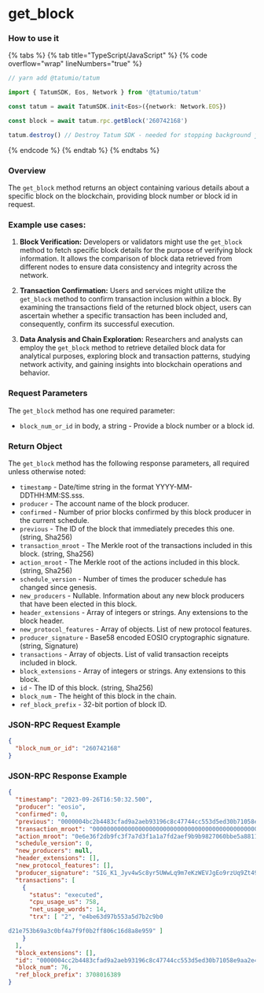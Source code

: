 # get_block

### How to use it

{% tabs %}
{% tab title="TypeScript/JavaScript" %}
{% code overflow="wrap" lineNumbers="true" %}
```typescript
// yarn add @tatumio/tatum

import { TatumSDK, Eos, Network } from '@tatumio/tatum'

const tatum = await TatumSDK.init<Eos>({network: Network.EOS})

const block = await tatum.rpc.getBlock('260742168')

tatum.destroy() // Destroy Tatum SDK - needed for stopping background jobs
```
{% endcode %}
{% endtab %}
{% endtabs %}

### Overview

The `get_block` method returns an object containing various details about a specific block on the blockchain, providing block number or block id in request.

### Example use cases:

1. **Block Verification:**
Developers or validators might use the `get_block` method to fetch specific block details for the purpose of verifying block information. It allows the comparison of block data retrieved from different nodes to ensure data consistency and integrity across the network.

2. **Transaction Confirmation:**
Users and services might utilize the `get_block` method to confirm transaction inclusion within a block. By examining the transactions field of the returned block object, users can ascertain whether a specific transaction has been included and, consequently, confirm its successful execution.

3. **Data Analysis and Chain Exploration:**
Researchers and analysts can employ the `get_block` method to retrieve detailed block data for analytical purposes, exploring block and transaction patterns, studying network activity, and gaining insights into blockchain operations and behavior.

### Request Parameters

The `get_block` method has one required parameter:

 * `block_num_or_id` in body, a string - Provide a block number or a block id.

### Return Object

The `get_block` method has the following response parameters, all required unless otherwise noted:

  * `timestamp` - Date/time string in the format YYYY-MM-DDTHH:MM:SS.sss.
  * `producer` - The account name of the block producer.
  * `confirmed` - Number of prior blocks confirmed by this block producer in the current schedule.
  * `previous` - The ID of the block that immediately precedes this one. (string, Sha256)
  * `transaction_mroot` - The Merkle root of the transactions included in this block. (string, Sha256)
  * `action_mroot` - The Merkle root of the actions included in this block. (string, Sha256)
  * `schedule_version` - Number of times the producer schedule has changed since genesis.
  * `new_producers` - Nullable. Information about any new block producers that have been elected in this block.
  * `header_extensions` - Array of integers or strings. Any extensions to the block header.
  * `new_protocol_features` - Array of objects. List of new protocol features.
  * `producer_signature` - Base58 encoded EOSIO cryptographic signature. (string, Signature)
  * `transactions` - Array of objects. List of valid transaction receipts included in block.
  * `block_extensions` - Array of integers or strings. Any extensions to this block.
  * `id` - The ID of this block. (string, Sha256)
  * `block_num` - The height of this block in the chain.
  * `ref_block_prefix` - 32-bit portion of block ID.

### JSON-RPC Request Example

```json
{
  "block_num_or_id": "260742168"
}
```

### JSON-RPC Response Example

```json
{
  "timestamp": "2023-09-26T16:50:32.500",
  "producer": "eosio",
  "confirmed": 0,
  "previous": "0000004bc2b4483cfad9a2aeb93196c8c47744cc553d5ed30b71058e9aa2e410",
  "transaction_mroot": "0000000000000000000000000000000000000000000000000000000000000000",
  "action_mroot": "0e6e36f2db9fc3f7a7d3f1a1a7fd2aef9b9b9827060bbe5a8811e0e86e7d7d3a",
  "schedule_version": 0,
  "new_producers": null,
  "header_extensions": [],
  "new_protocol_features": [],
  "producer_signature": "SIG_K1_Jyv4wSc8yr5UWwLq9m7eKzWEVJgEo9rzUq9Zt49gCQjzjxrtBQyd1ZQsZt5Ge9wXCUsMxra1mHLJyZXFqSRcR5wSEDF1",
  "transactions": [
    {
      "status": "executed",
      "cpu_usage_us": 758,
      "net_usage_words": 14,
      "trx": [ "2", "e4be63d97b553a5d7b2c9b0

d21e753b69a3c0bf4a7f9f0b2ff806c16d8a8e959" ]
    }
  ],
  "block_extensions": [],
  "id": "0000004cc2b4483cfad9a2aeb93196c8c47744cc553d5ed30b71058e9aa2e410",
  "block_num": 76,
  "ref_block_prefix": 3708016389
}
```
